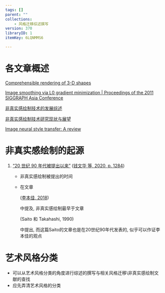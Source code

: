 ```yaml
---
tags: []
parent: ""
collections:
    - 风格迁移综述撰写
version: 370
libraryID: 1
itemKey: 6LQNMMS6

---
```

# 各文章概述

<a href="./Comprehensible-rendering-of-3-D-shapes-EIMD2V96.md" rel="noopener noreferrer nofollow" zhref="zotero://note/u/EIMD2V96/" ztype="znotelink" class="internal-link">Comprehensible rendering of 3-D shapes</a>

<a href="./Image-smoothing-via-L0-gradient-minimization---Proceedings-of-the-2011-SIGGRAPH-Asia-Conference-N2AX87HE.md" rel="noopener noreferrer nofollow" zhref="zotero://note/u/N2AX87HE/" ztype="znotelink" class="internal-link">Image smoothing via L0 gradient minimization | Proceedings of the 2011 SIGGRAPH Asia Conference</a>

<a href="./非真实感绘制技术的发展综述-TEU34G3E.md" rel="noopener noreferrer nofollow" zhref="zotero://note/u/TEU34G3E/" ztype="znotelink" class="internal-link">非真实感绘制技术的发展综述</a>

<a href="./非真实感绘制技术研究现状与展望-KDNQ9KIX.md" rel="noopener noreferrer nofollow" zhref="zotero://note/u/KDNQ9KIX/" ztype="znotelink" class="internal-link">非真实感绘制技术研究现状与展望</a>

<a href="./Image-neural-style-transfer--A-review-L655E6MQ.md" rel="noopener noreferrer nofollow" zhref="zotero://note/u/L655E6MQ/" ztype="znotelink" class="internal-link">Image neural style transfer: A review</a>

# 非真实感绘制的起源

1.  <span class="highlight" data-annotation="%7B%22attachmentURI%22%3A%22http%3A%2F%2Fzotero.org%2Fusers%2F11229993%2Fitems%2FR9H2U2MA%22%2C%22annotationKey%22%3A%22WLW7KJ3N%22%2C%22color%22%3A%22%235fb236%22%2C%22pageLabel%22%3A%221284%22%2C%22position%22%3A%7B%22pageIndex%22%3A1%2C%22rects%22%3A%5B%5B93.736%2C292.275%2C218.179%2C303.918%5D%5D%7D%2C%22citationItem%22%3A%7B%22uris%22%3A%5B%22http%3A%2F%2Fzotero.org%2Fusers%2F11229993%2Fitems%2FI842WW7H%22%5D%2C%22locator%22%3A%221284%22%7D%7D" ztype="zhighlight"><a href="zotero://open-pdf/library/items/R9H2U2MA?page=2&#x26;annotation=WLW7KJ3N">“20 世纪 90 年代被提出以来”</a></span> <span class="citation" data-citation="%7B%22citationItems%22%3A%5B%7B%22uris%22%3A%5B%22http%3A%2F%2Fzotero.org%2Fusers%2F11229993%2Fitems%2FI842WW7H%22%5D%2C%22locator%22%3A%221284%22%7D%5D%2C%22properties%22%3A%7B%7D%7D" ztype="zcitation">(<span class="citation-item"><a href="zotero://select/library/items/I842WW7H">钱文华 等, 2020, p. 1284</a></span>)</span>

    *   非真实感绘制被提出的时间

    *   在文章

        <span class="citation" data-citation="%7B%22citationItems%22%3A%5B%7B%22uris%22%3A%5B%22http%3A%2F%2Fzotero.org%2Fusers%2F11229993%2Fitems%2FQYZTNRZ8%22%5D%7D%5D%2C%22properties%22%3A%7B%7D%7D" ztype="zcitation">(<span class="citation-item"><a href="zotero://select/library/items/QYZTNRZ8">李本佳, 2018</a></span>)</span>

        中提及, 非真实感绘制最早于文章

        (Saito 和 Takahashi, 1990)

        中提出, 而这篇Saito的文章也是在20世纪90年代发表的, 似乎可以作证李本佳的观点

# 艺术风格分类

*   可以从艺术风格分类的角度进行综述的撰写与相关风格迁移\非真实感绘制文献的查找
*   应先弄清艺术风格的分类

